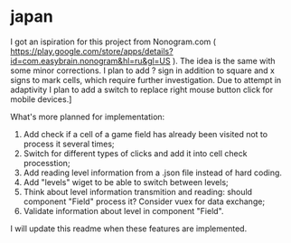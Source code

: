 # japan

I got an ispiration for this project from Nonogram.com ( https://play.google.com/store/apps/details?id=com.easybrain.nonogram&hl=ru&gl=US ). The idea is the same with some minor corrections. I plan to add ? sign in addition to square and x signs to mark cells, which require further investigation.
Due to attempt in adaptivity I plan to add a switch to replace right mouse button click for mobile devices.]

What's more planned for implementation:

1. Add check if a cell of a game field has already been visited not to process it several times;
2. Switch for different types of clicks and add it into cell check processtion;
3. Add reading level information from a .json file instead of hard coding.
4. Add "levels" wiget to be able to switch between levels;
5. Think about level information transmition and reading: should component "Field" process it? Consider vuex for data exchange;
6. Validate information about level in component "Field".

I will update this readme when these features are implemented.
